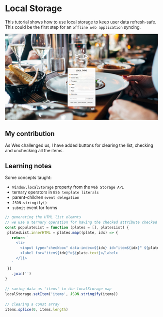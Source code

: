 # Local Storage

This tutorial shows how to use local storage to keep user data refresh-safe. This could be the first step for an `offline web application` syncing.

![Local Storage](../assets/img/15%20-%20LocalStorage.png?raw=true "Presentation Image")

## My contribution

As Wes challenged us, I have added buttons for clearing the list, checking and unchecking all the items.

## Learning notes

Some concepts taught:

- `Window.localStorage` property from the `Web Storage API`
- ternary operators in `ES6 template literals`
- parent-children `event delegation`
- `JSON.stringify()`
- `submit` event for forms

```javascript
// generating the HTML list elemnts
// we use a ternary operation for having the checked attribute checked
const populateList = function (plates = [], platesList) {
 platesList.innerHTML = plates.map((plate, idx) => {
   return `
     <li>
       <input type="checkbox" data-index=${idx} id="item${idx}" ${plate.done ? 'checked' : ''}/>
       <label for="item${idx}">${plate.text}</label>
     </li>
   `
 })
   .join('')
}

// saving data as 'items' to the localStorage map
localStorage.setItem('items', JSON.stringify(items))

// clearing a const array
items.splice(0, items.length)
```
